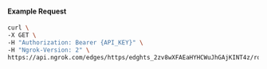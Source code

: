 <!-- Code generated for API Clients. DO NOT EDIT. -->

#### Example Request

```bash
curl \
-X GET \
-H "Authorization: Bearer {API_KEY}" \
-H "Ngrok-Version: 2" \
https://api.ngrok.com/edges/https/edghts_2zv8wXFAEaHYHCWuJhGAjKINT4z/routes/edghtsrt_2zv8wVKhGvhR33JvNyFyVfXlkHE/traffic_policy
```
